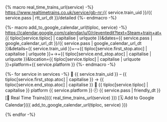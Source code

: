 {% macro real_time_trains_url(service) -%}
https://www.realtimetrains.co.uk/service/gb-nr:{{ service.train_uid }}/{{ service.pass | rtt_url_dt }}/detailed
{%- endmacro -%}

{%- macro add_to_google_calendar_url(tiploc, service) -%}
https://calendar.google.com/calendar/u/0/r/eventedit?text=Steam+train+at+{{ tiploc[service.tiploc] | capitalise | urlquote }}&dates={{ service.pass | google_calendar_url_dt }}/{{ service.pass | google_calendar_url_dt }}&details={{ service.train_uid }}+–+{{ tiploc[service.first_stop.atoc] | capitalise | urlquote }}+→+{{ tiploc[service.end_stop.atoc] | capitalise | urlquote }}&location={{ tiploc[service.tiploc] | capitalise | urlquote }}+platform+{{ service.platform }}
{%- endmacro -%}

{%- for service in services -%}
🚂 {{ service.train_uid }} – {{ tiploc[service.first_stop.atoc] | capitalise }} → {{ tiploc[service.end_stop.atoc] | capitalise }} 📍 {{ tiploc[service.tiploc] | capitalise }} platform {{ service.platform }} 🕗 {{ service.pass | friendly_dt }} [👀 Real Time Trains]({{ real_time_trains_url(service) }}) [🗓️ Add to Google Calendar]({{ add_to_google_calendar_url(tiploc, service) }})

{% endfor -%}
